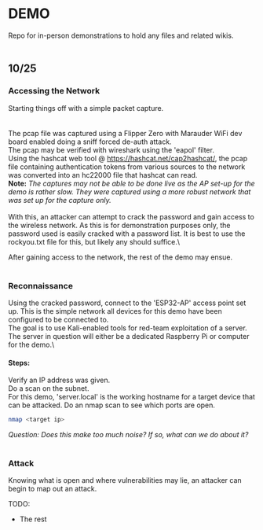 # DEMO
Repo for in-person demonstrations to hold any files and related wikis.
<br/><br/>
## 10/25
### Accessing the Network
Starting things off with a simple packet capture.\
<br/><br/>
The pcap file was captured using a Flipper Zero with Marauder WiFi dev board enabled doing a sniff forced de-auth attack.\
The pcap may be verified with wireshark using the 'eapol' filter.\
Using the hashcat web tool @ https://hashcat.net/cap2hashcat/, the pcap file containing authentication tokens from various sources to the network was converted into an hc22000 file that hashcat can read.\
**Note:** *The captures may not be able to be done live as the AP set-up for the demo is rather slow. They were captured using a more robust network that was set up for the capture only.* 
<br/><br/>
With this, an attacker can attempt to crack the password and gain access to the wireless network. As this is for demonstration purposes only, the password used is easily cracked with a password list. It is best to use the rockyou.txt file for this, but likely any should suffice.\

After gaining access to the network, the rest of the demo may ensue.
<br/><br/>

### Reconnaissance
Using the cracked password, connect to the 'ESP32-AP' access point set up. This is the simple network all devices for this demo have been configured to be connected to.\
The goal is to use Kali-enabled tools for red-team exploitation of a server. The server in question will either be a dedicated Raspberry Pi or computer for the demo.\

#### Steps:
Verify an IP address was given.\
Do a scan on the subnet.\
For this demo, 'server.local' is the working hostname for a target device that can be attacked. Do an nmap scan to see which ports are open. 
```bash
nmap <target ip>
```
*Question:* *Does this make too much noise? If so, what can we do about it?*
<br/><br/>
### Attack 
Knowing what is open and where vulnerabilities may lie, an attacker can begin to map out an attack.

TODO:
* The rest
  
